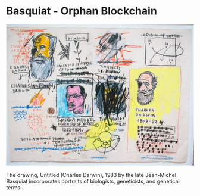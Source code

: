# Basquiat - Orphan Blockchain

![Untitled(Charles Darwin)](/.docs/assets/Basquiat.png)

The drawing, Untitled (Charles Darwin), 1983 by the late Jean-Michel Basquiat incorporates portraits of biologists, geneticists, and genetical terms. 
